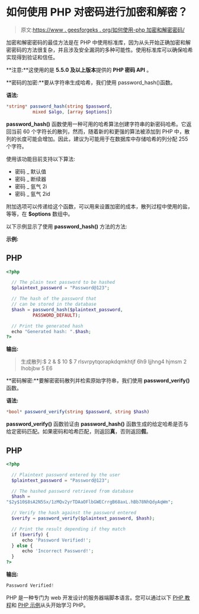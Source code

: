 # 如何使用 PHP 对密码进行加密和解密？

> 原文:[https://www . geesforgeks . org/如何使用-php 加密和解密密码/](https://www.geeksforgeeks.org/how-to-encrypt-and-decrypt-passwords-using-php/)

加密和解密密码的最佳方法是在 PHP 中使用标准库，因为从头开始正确加密和解密密码的方法很复杂，并且涉及安全漏洞的多种可能性。使用标准库可以确保哈希实现得到验证和信任。

**注意:**这使用的是 **5.5.0 及以上版本**提供的 **PHP 密码 API** 。

**密码的加密:**要从字符串生成哈希，我们使用 password_hash()函数。

**语法:**

```php
*string* password_hash(string $password, 
          mixed $algo, [array $options])
```

**password_hash()** 函数使用一种可用的哈希算法创建字符串的新密码哈希。它返回当前 60 个字符长的散列，然而，随着新的和更强的算法被添加到 PHP 中，散列的长度可能会增加。因此，建议为可能用于在数据库中存储哈希的列分配 255 个字符。

使用该功能目前支持以下算法:

*   密码 _ 默认值
*   密码 _ 断续器
*   密码 _ 氩气 2i
*   密码 _ 氩气 2id

附加选项可以传递给这个函数，可以用来设置加密的成本，散列过程中使用的盐，等等，在 **$options** 数组中。

以下示例显示了使用 **password_hash()** 方法的方法:

**示例:**

## PHP

```php
<?php

  // The plain text password to be hashed
  $plaintext_password = "Password@123";

  // The hash of the password that
  // can be stored in the database
  $hash = password_hash($plaintext_password, 
          PASSWORD_DEFAULT);

  // Print the generated hash
  echo "Generated hash: ".$hash;
?>
```

**输出:**

> 生成散列:$ 2 & $ 10 $ 7 rlsvrpytqorapkdqmkhtjf 6h9 ljjhng4 hjmsm 2 lhobjbw 5 E6

**密码解密:**要解密密码散列并检索原始字符串，我们使用 **password_verify()** 函数。

**语法:**

```php
*bool* password_verify(string $password, string $hash)
```

**password_verify()** 函数验证由 **password_hash()** 函数生成的给定哈希是否与给定密码匹配。如果密码和哈希匹配，则返回**真**，否则返回**假**。

## PHP

```php
<?php

  // Plaintext password entered by the user
  $plaintext_password = "Password@123";

  // The hashed password retrieved from database
  $hash = 
"$2y$10$8sA2N5Sx/1zMQv2yrTDAaOFlbGWECrrgB68axL.hBb78NhQdyAqWm";

  // Verify the hash against the password entered
  $verify = password_verify($plaintext_password, $hash);

  // Print the result depending if they match
  if ($verify) {
      echo 'Password Verified!';
  } else {
      echo 'Incorrect Password!';
  }
?>
```

**输出:**

```php
Password Verified!
```

PHP 是一种专门为 web 开发设计的服务器端脚本语言。您可以通过以下 [PHP 教程](https://www.geeksforgeeks.org/php-tutorials/)和 [PHP 示例](https://www.geeksforgeeks.org/php-examples/)从头开始学习 PHP。
